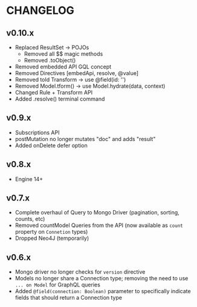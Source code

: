 # CHANGELOG

## v0.10.x
- Replaced ResultSet -> POJOs
  - Removed all $$ magic methods
  - Removed .toObject()
- Removed embedded API GQL concept
- Removed Directives [embedApi, resolve, @value]
- Removed toId Transform -> use @field(id: '')
- Removed Model.tform() -> use Model.hydrate(data, context)
- Changed Rule + Transform API
- Added .resolve() terminal command

## v0.9.x
- Subscriptions API
- postMutation no longer mutates "doc" and adds "result"
- Added onDelete defer option

## v0.8.x
- Engine 14+

## v0.7.x
- Complete overhaul of Query to Mongo Driver (pagination, sorting, counts, etc)
- Removed countModel Queries from the API (now available as `count` property on `Connetion` types)
- Dropped Neo4J (temporarily)

## v0.6.x
- Mongo driver no longer checks for `version` directive
- Models no longer share a Connection type; removing the need to use `... on Model` for GraphQL queries
- Added `@field(connection: Boolean)` parameter to specifically indicate fields that should return a Connection type
